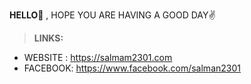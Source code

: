 **HELLO👋** , HOPE YOU ARE HAVING A GOOD DAY✌

> **LINKS:**
- WEBSITE : https://salmam2301.com
- FACEBOOK: https://www.facebook.com/salman2301

